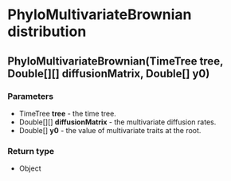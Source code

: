 PhyloMultivariateBrownian distribution
======================================
PhyloMultivariateBrownian(TimeTree **tree**, Double[][] **diffusionMatrix**, Double[] **y0**)
---------------------------------------------------------------------------------------------

### Parameters

- TimeTree **tree** - the time tree.
- Double[][] **diffusionMatrix** - the multivariate diffusion rates.
- Double[] **y0** - the value of multivariate traits at the root.

### Return type

- Object



